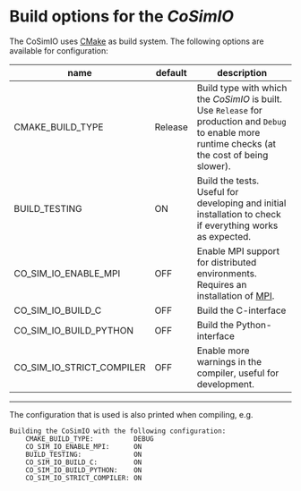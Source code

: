 # Build options for the _CoSimIO_

The CoSimIO uses [CMake](https://cmake.org/) as build system. The following options are available for configuration:

| name | default| description |
|---|---|---|
| CMAKE_BUILD_TYPE | Release | Build type with which the _CoSimIO_ is built. Use `Release` for production and `Debug` to enable more runtime checks (at the cost of being slower).  |
| BUILD_TESTING | ON | Build the tests. Useful for developing and initial installation to check if everything works as expected. |
| CO_SIM_IO_ENABLE_MPI | OFF | Enable MPI support for distributed environments. Requires an installation of [MPI](https://www.mpi-forum.org/). |
| CO_SIM_IO_BUILD_C | OFF | Build the C-interface |
| CO_SIM_IO_BUILD_PYTHON | OFF | Build the Python-interface |
| CO_SIM_IO_STRICT_COMPILER | OFF | Enable more warnings in the compiler, useful for development. |

---

The configuration that is used is also printed when compiling, e.g.
~~~
Building the CoSimIO with the following configuration:
    CMAKE_BUILD_TYPE:          DEBUG
    CO_SIM_IO_ENABLE_MPI:      ON
    BUILD_TESTING:             ON
    CO_SIM_IO_BUILD_C:         ON
    CO_SIM_IO_BUILD_PYTHON:    ON
    CO_SIM_IO_STRICT_COMPILER: ON
~~~